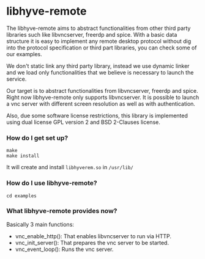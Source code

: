 # libhyve-remote

The libhyve-remote aims to abstract functionalities from other third party libraries such like libvncserver, freerdp and spice. With a basic data structure it is easy to implement any remote desktop protocol without dig into the protocol specification or third part libraries, you can check some of our examples.

We don't static link any third party library, instead we use dynamic linker and we load only functionalities that we believe is necessary to launch the service.

Our target is to abstract functionalities from libvncserver, freerdp and spice. Right now libhyve-remote only supports libvncserver. It is possible to launch a vnc server with different screen resolution as well as with authentication.

Also, due some software license restrictions, this library is implemented using dual license GPL version 2 and BSD 2-Clauses license.

### How do I get set up?

    make
    make install 

It will create and install `libhyverem.so` in `/usr/lib/`

### How do I use libhyve-remote?

    cd examples

### What libhyve-remote provides now?

Basically 3 main functions:
* vnc_enable_http(): That enables libvncserver to run via HTTP.
* vnc_init_server(): That prepares the vnc server to be started.
* vnc_event_loop(): Runs the vnc server.
